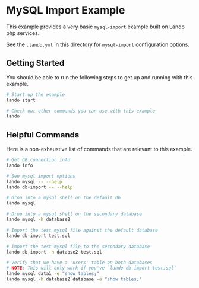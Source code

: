 MySQL Import Example
====================

This example provides a very basic `mysql-import` example built on Lando php services.

See the `.lando.yml` in this directory for `mysql-import` configuration options.

Getting Started
---------------

You should be able to run the following steps to get up and running with this example.

```bash
# Start up the example
lando start

# Check out other commands you can use with this example
lando
```

Helpful Commands
----------------

Here is a non-exhaustive list of commands that are relevant to this example.

```bash
# Get DB connection info
lando info

# See mysql import options
lando mysql -- --help
lando db-import -- --help

# Drop into a mysql shell on the default db
lando mysql

# Drop into a mysql shell on the secondary database
lando mysql -h database2

# Import the test mysql file against the default database
lando db-import test.sql

# Import the test mysql file to the secondary database
lando db-import -h databse2 test.sql

# Verify that we have a 'users' table on both databases
# NOTE: This will only work if you've `lando db-import test.sql`
lando mysql data1 -e "show tables;"
lando mysql -h database2 database -e "show tables;"
```
